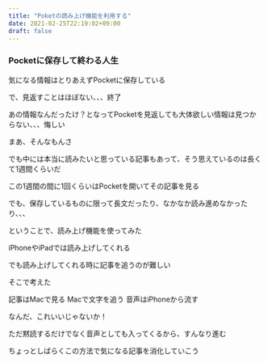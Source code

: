 ```yaml
---
title: "Poketの読み上げ機能を利用する"
date: 2021-02-25T22:19:02+09:00
draft: false
---
```


### Pocketに保存して終わる人生

気になる情報はとりあえずPocketに保存している

で、見返すことはほぼない、、、終了

あの情報なんだったけ？となってPocketを見返しても大体欲しい情報は見つからない、、、悔しい

まあ、そんなもんさ

でも中には本当に読みたいと思っている記事もあって、そう思えているのは長くて1週間くらいだ

この1週間の間に1回くらいはPocketを開いてその記事を見る

でも、保存しているものに限って長文だったり、なかなか読み進めなかったり、、、

ということで、読み上げ機能を使ってみた

iPhoneやiPadでは読み上げしてくれる

でも読み上げしてくれる時に記事を追うのが難しい

そこで考えた

記事はMacで見る Macで文字を追う 音声はiPhoneから流す

なんだ、これいいじゃないか！

ただ黙読するだけでなく音声としても入ってくるから、すんなり進む

ちょっとしばらくこの方法で気になる記事を消化していこう

<div class="iframely-embed"><div class="iframely-responsive" style="height: 140px; padding-bottom: 0;"><a href="https://help.getpocket.com/article/875-getting-started-with-pocket-for-mac" data-iframely-url="//cdn.iframe.ly/9od0biT"></a></div></div><script async src="//cdn.iframe.ly/embed.js" charset="utf-8"></script>